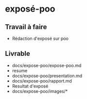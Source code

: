 # exposé-poo

## Travail à faire

- Rédaction d'exposé sur poo

## Livrable


- docs/expose-poo/expose-poo.md
- resume
- docs/expose-poo/presentation.md
- docs/expose-poo/rapport.md
- Resultat d'exposé 
- docs/expose-poo/images/*
